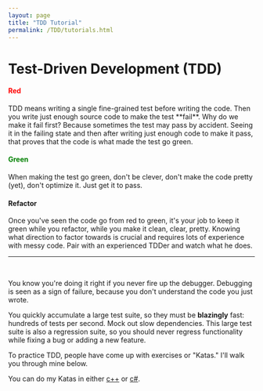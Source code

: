 ```yaml
---
layout: page
title: "TDD Tutorial"
permalink: /TDD/tutorials.html
---
```


# Test-Driven Development (TDD)


<h4 style="color:red;">Red</h4>
TDD means writing a single fine-grained test before writing the code. 
Then you write just enough source code to make the test **fail**. Why do we make it fail first? 
Because sometimes the test may pass by accident. Seeing it in the failing state and then after writing just enough code to make it pass, that proves that the code is what made the test go green.


<h4 style="color:green;">Green</h4>
When making the test go green, don't be clever, don't make the code pretty (yet), don't optimize it. Just get it to pass.


#### Refactor
Once you've seen the code go from red to green, it's your job to keep it green while you refactor, while you make it clean, clear, pretty. Knowing what direction to factor towards is crucial and requires lots of experience with messy code. Pair with an experienced TDDer and watch what he does.

---
<br>

You know you're doing it right if you never fire up the debugger. Debugging is seen as a sign of failure, because you don't understand the code you just wrote.

You quickly accumulate a large test suite, so they must be **blazingly** fast: hundreds of tests per second. Mock out slow dependencies. This large test suite is also a regression suite, so you should never regress functionality while fixing a bug or adding a new feature.

To practice TDD, people have come up with exercises or "Katas." I'll walk you through mine below.

You can do my Katas in either [c++](cpp/katas.html) or [c#](csharp/katas.html).
